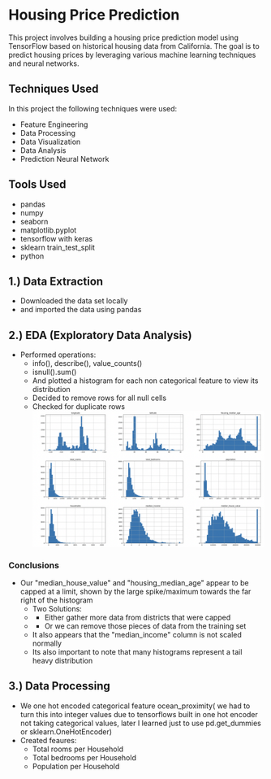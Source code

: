# Housing Price Prediction
This project involves building a housing price prediction model using TensorFlow based on historical housing data from California. 
The goal is to predict housing prices by leveraging various machine learning techniques and neural networks.

## Techniques Used
In this project the following techniques were used: 
- Feature Engineering
- Data Processing
- Data Visualization
- Data Analysis
- Prediction Neural Network

## Tools Used 
- pandas
- numpy
- seaborn
- matplotlib.pyplot
- tensorflow with keras 
- sklearn train_test_split
- python
  
## 1.) Data Extraction 
- Downloaded the data set locally
- and imported the data using pandas

## 2.) EDA (Exploratory Data Analysis)
- Performed operations:
    * info(), describe(), value_counts()
    * isnull().sum()
    * And plotted a histogram for each non categorical feature to view its distribution 
    * Decided to remove rows for all null cells
    * Checked for duplicate rows
 ![Alt text]( images/Distributions.png )
      
### Conclusions
- Our "median_house_value" and "housing_median_age" appear to be capped at a limit, shown by the large spike/maximum towards the far right of the histogram
  * Two Solutions:
  *   * Either gather more data from districts that were capped
  *   * Or we can remove those pieces of data from the training set
  * It also appears that the "median_income" column is not scaled normally
  * Its also important to note that many histograms represent a tail heavy distribution
      
## 3.) Data Processing 
- We one hot encoded categorical feature ocean_proximity( we had to turn this into integer values due to tensorflows built in one hot encoder not taking categorical values, later I learned just to use pd.get_dummies or sklearn.OneHotEncoder)
- Created feaures: 
  * Total rooms per Household
  * Total bedrooms per Household
  * Population per Household
